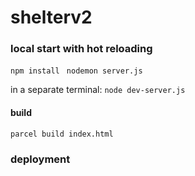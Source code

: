 # shelterv2

### local start with hot reloading

``` npm install ```
``` nodemon server.js```

in a separate terminal:
``` node dev-server.js ```

#### build
``` parcel build index.html ```


### deployment
